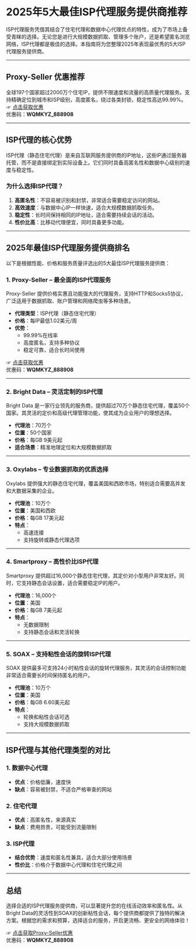 # 2025年5大最佳ISP代理服务提供商推荐

ISP代理服务凭借其结合了住宅代理和数据中心代理优点的特性，成为了市场上备受青睐的选择。无论您是进行大规模数据抓取、管理多个账户，还是希望匿名浏览网络，ISP代理都是极佳的选择。本指南将为您整理2025年表现最优秀的5大ISP代理服务提供商。

---

## Proxy-Seller 优惠推荐

全球197个国家超过2000万个住宅IP，提供不限速度和流量的高质量代理服务。支持精确定位到城市和ISP级别，高度匿名，绕过各类封锁，稳定性高达99.99%。  
☞ [点击获取优惠](https://bit.ly/proxy-seller-coupon)  
优惠码：**WQMKYZ_888908**

---

## ISP代理的核心优势

ISP代理（静态住宅代理）是来自互联网服务提供商的IP地址，这些IP通过服务器托管，而不是直接绑定到实际设备上。它们同时具备高匿名性和数据中心级别的速度与稳定性。

### 为什么选择ISP代理？
1. **高匿名性**：不容易被识别和封禁，非常适合需要稳定访问的网站。
2. **高效速度**：与数据中心IP一样快速，适合大规模数据抓取任务。
3. **稳定性**：长时间保持相同的IP地址，适合需要持续会话的活动。
4. **性价比高**：比移动代理便宜，同时具备更多功能。

---

## 2025年最佳ISP代理服务提供商排名

以下是根据性能、价格和服务质量评选出的5大最佳ISP代理服务提供商：

### 1. Proxy-Seller – 最全面的ISP代理服务
Proxy-Seller 提供价格实惠且功能强大的代理服务，支持HTTP和Socks5协议，广泛适用于数据抓取、账户管理和网络爬虫等多种场景。

- **代理类型**：ISP代理（静态住宅代理）
- **价格**：每IP最低1.02美元/周
- **优势**：
  - 99.99%在线率
  - 高度匿名，支持多种协议
  - 稳定可靠，适合长时间使用

☞ [点击获取优惠](https://bit.ly/proxy-seller-coupon)  
优惠码：**WQMKYZ_888908**

---

### 2. Bright Data – 灵活定制的ISP代理
Bright Data 是一家行业领先的服务商，提供超过70万个静态住宅代理，覆盖50个国家。其灵活的定价和高级代理管理功能，使其成为企业用户的理想选择。

- **代理池**：70万个
- **位置**：50个国家
- **价格**：每GB 9美元起
- **适合场景**：精准地理定位和大规模数据抓取

---

### 3. Oxylabs – 专业数据抓取的优质选择
Oxylabs 提供强大的静态住宅代理，覆盖美国和西欧市场，特别适合需要高并发和大数据采集的企业。

- **代理池**：10万个
- **位置**：美国和西欧
- **价格**：每GB 17美元起
- **特点**：
  - 高速连接
  - 支持旋转或静态代理选项

---

### 4. Smartproxy – 高性价比ISP代理
Smartproxy 提供超过16,000个静态住宅代理，其定价对小型用户非常友好。同时，它支持静态会话设置，适合需要稳定IP的用户。

- **代理池**：16,000个
- **位置**：美国
- **价格**：每GB 7美元起
- **特点**：
  - 无数据限制
  - 支持静态会话和灵活轮换

---

### 5. SOAX – 支持粘性会话的旋转ISP代理
SOAX 提供最多可支持24小时粘性会话的旋转代理服务，其灵活的会话控制功能非常适合需要长时间保持匿名的用户。

- **代理池**：10万个
- **位置**：美国
- **价格**：每GB 6.60美元起
- **特点**：
  - 轮换和粘性会话可选
  - 支持大规模数据抓取

---

## ISP代理与其他代理类型的对比

### 1. 数据中心代理
- **优点**：价格低廉，速度快
- **缺点**：容易被封禁，不适合严格审查的网站

### 2. 住宅代理
- **优点**：高匿名性，来源真实
- **缺点**：费用昂贵，可能受到流量限制

### 3. ISP代理
- **结合优势**：速度和匿名性兼具，适合大部分使用场景
- **性价比**：价格介于数据中心代理和住宅代理之间

---

## 总结

选择合适的ISP代理服务提供商，可以显著提升您的在线活动效率和匿名性。从Bright Data的灵活性到SOAX的创新粘性会话，每个提供商都提供了独特的解决方案。根据您的需求和预算，选择适合的服务，开启更流畅、更安全的网络体验！

☞ [点击获取Proxy-Seller优惠](https://bit.ly/proxy-seller-coupon)  
优惠码：**WQMKYZ_888908**
